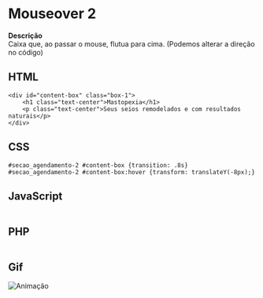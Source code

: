 # Mouseover 2

 **Descrição**  
Caixa que, ao passar o mouse, flutua para cima. (Podemos alterar a direção no código)

## HTML
```
<div id="content-box" class="box-1">
    <h1 class="text-center">Mastopexia</h1>
    <p class="text-center">Seus seios remodelados e com resultados naturais</p>
</div>
```
## CSS
```
#secao_agendamento-2 #content-box {transition: .8s}
#secao_agendamento-2 #content-box:hover {transform: translateY(-8px);}
```
## JavaScript
```

```
## PHP

```

```
## Gif 

![Animação](https://i.pinimg.com/originals/93/1b/5e/931b5e4f1671c75a6ef1c8ffa0ea6b17.gif)

